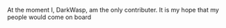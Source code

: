 At the moment I, DarkWasp, am the only contributer.
It is my hope that my people would come on board
